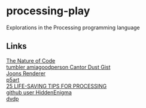 processing-play
===============

Explorations in the Processing programming language


Links
----

[The Nature of Code](http://natureofcode.com/book/)<br>
[tumbler amiagoodperson Cantor Dust Gist](https://gist.github.com/anonymous/09e288e2a53fc56e4659)<br>
[Joons Renderer](https://github.com/joonhyublee/joons-renderer/wiki/Tutorial)<br>
[p5art](http://p5art.tumblr.com/tutorials)<br>
[25 LIFE-SAVING TIPS FOR PROCESSING](http://amnonp5.wordpress.com/2012/01/28/25-life-saving-tips-for-processing/)<br>
[github user HiddenEnigma](https://github.com/hiddenenigma/365Processing)<br>
[dvdp](http://dvdp.tumblr.com/)
